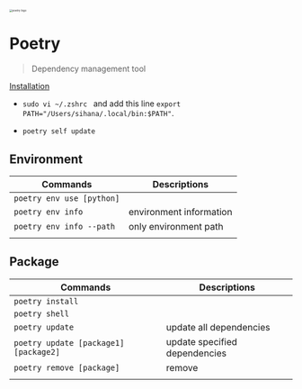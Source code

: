 <img src="https://miro.medium.com/max/1266/0*WnifbIt-ol-Yfmo_.png" alt="poetry logo" style="zoom:33%;" />

Poetry
===

> Dependency management tool



[Installation](https://python-poetry.org/docs/#installation)

-  `sudo vi ~/.zshrc ` and add this line `export PATH="/Users/sihana/.local/bin:$PATH"`.

- `poetry self update`

Environment
---

| Commands                  | Descriptions            |
| ------------------------- | ----------------------- |
| `poetry env use [python]` |                         |
| `poetry env info`         | environment information |
| `poetry env info --path`  | only environment path   |
|                           |                         |

Package
---

| Commands                              | Descriptions                  |
| ------------------------------------- | ----------------------------- |
| `poetry install`                      |                               |
| `poetry shell`                        |                               |
| `poetry update`                       | update all dependencies       |
| `poetry update [package1] [package2]` | update specified dependencies |
| `poetry remove [package]`             | remove                        |
|                                       |                               |

